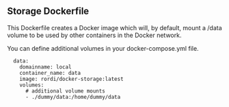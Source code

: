 Storage Dockerfile
------------------

This Dockerfile creates a Docker image which will, by default, mount a /data volume to be used
by other containers in the Docker network.

You can define additional volumes in your docker-compose.yml file.


~~~~
  data:
    domainname: local
    container_name: data
    image: rordi/docker-storage:latest
    volumes:
      # additional volume mounts
      - ./dummy/data:/home/dummy/data
~~~~
